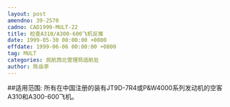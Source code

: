 ```yaml
---
layout: post
amendno: 39-2570
cadno: CAD1999-MULT-22
title: 检查A310/A300-600飞机反推
date: 1999-05-30 00:00:00 +0800
effdate: 1999-06-06 00:00:00 +0800
tag: MULT
categories: 民航西北管理局适航处
author: 陈岳亭
---
```


##适用范围:
所有在中国注册的装有JT9D-7R4或P&W4000系列发动机的空客A310和A300-600飞机。

